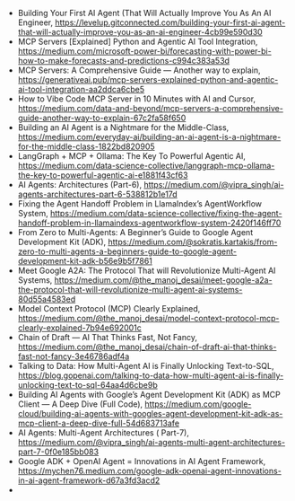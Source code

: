 

- Building Your First AI Agent (That Will Actually Improve You As An AI Engineer, https://levelup.gitconnected.com/building-your-first-ai-agent-that-will-actually-improve-you-as-an-ai-engineer-4cb99e590d30
- MCP Servers [Explained] Python and Agentic AI Tool Integration, https://medium.com/microsoft-power-bi/forecasting-with-power-bi-how-to-make-forecasts-and-predictions-c994c383a53d
- MCP Servers: A Comprehensive Guide — Another way to explain, https://generativeai.pub/mcp-servers-explained-python-and-agentic-ai-tool-integration-aa2ddca6cbe5
- How to Vibe Code MCP Server in 10 Minutes with AI and Cursor, https://medium.com/data-and-beyond/mcp-servers-a-comprehensive-guide-another-way-to-explain-67c2fa58f650
- Building an AI Agent is a Nightmare for the Middle-Class, https://medium.com/everyday-ai/building-an-ai-agent-is-a-nightmare-for-the-middle-class-1822bd820905
- LangGraph + MCP + Ollama: The Key To Powerful Agentic AI, https://medium.com/data-science-collective/langgraph-mcp-ollama-the-key-to-powerful-agentic-ai-e1881f43cf63
- AI Agents: Architectures (Part-6), https://medium.com/@vipra_singh/ai-agents-architectures-part-6-538812b1e17d
- Fixing the Agent Handoff Problem in LlamaIndex’s AgentWorkflow System, https://medium.com/data-science-collective/fixing-the-agent-handoff-problem-in-llamaindexs-agentworkflow-system-2420f146ff70
- From Zero to Multi-Agents: A Beginner’s Guide to Google Agent Development Kit (ADK), https://medium.com/@sokratis.kartakis/from-zero-to-multi-agents-a-beginners-guide-to-google-agent-development-kit-adk-b56e9b5f7861
- Meet Google A2A: The Protocol That will Revolutionize Multi-Agent AI Systems, https://medium.com/@the_manoj_desai/meet-google-a2a-the-protocol-that-will-revolutionize-multi-agent-ai-systems-80d55a4583ed
- Model Context Protocol (MCP) Clearly Explained, https://medium.com/@the_manoj_desai/model-context-protocol-mcp-clearly-explained-7b94e692001c
- Chain of Draft — AI That Thinks Fast, Not Fancy, https://medium.com/@the_manoj_desai/chain-of-draft-ai-that-thinks-fast-not-fancy-3e46786adf4a
- Talking to Data: How Multi-Agent AI is Finally Unlocking Text-to-SQL, https://blog.gopenai.com/talking-to-data-how-multi-agent-ai-is-finally-unlocking-text-to-sql-64aa4d6cbe9b
- Building AI Agents with Google’s Agent Development Kit (ADK) as MCP Client — A Deep Dive (Full Code), https://medium.com/google-cloud/building-ai-agents-with-googles-agent-development-kit-adk-as-mcp-client-a-deep-dive-full-54d683713afe
- AI Agents: Multi-Agent Architectures ( Part-7), https://medium.com/@vipra_singh/ai-agents-multi-agent-architectures-part-7-0f0e185bb083
- Google ADK + OpenAI Agent = Innovations in AI Agent Framework, https://mychen76.medium.com/google-adk-openai-agent-innovations-in-ai-agent-framework-d67a3fd3acd2
- 
